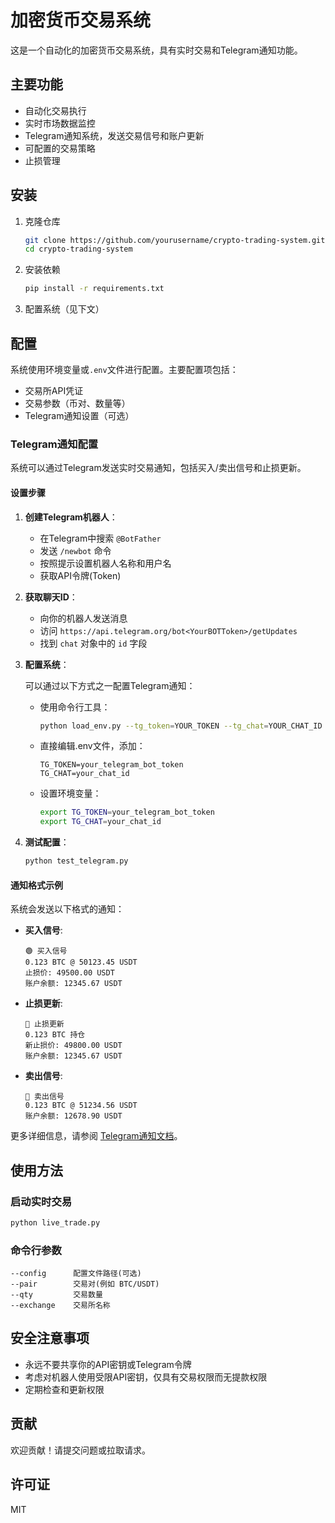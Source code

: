 # 加密货币交易系统

这是一个自动化的加密货币交易系统，具有实时交易和Telegram通知功能。

## 主要功能

- 自动化交易执行
- 实时市场数据监控
- Telegram通知系统，发送交易信号和账户更新
- 可配置的交易策略
- 止损管理

## 安装

1. 克隆仓库
   ```bash
   git clone https://github.com/yourusername/crypto-trading-system.git
   cd crypto-trading-system
   ```

2. 安装依赖
   ```bash
   pip install -r requirements.txt
   ```

3. 配置系统（见下文）

## 配置

系统使用环境变量或`.env`文件进行配置。主要配置项包括：

- 交易所API凭证
- 交易参数（币对、数量等）
- Telegram通知设置（可选）

### Telegram通知配置

系统可以通过Telegram发送实时交易通知，包括买入/卖出信号和止损更新。

#### 设置步骤

1. **创建Telegram机器人**：
   - 在Telegram中搜索 `@BotFather`
   - 发送 `/newbot` 命令
   - 按照提示设置机器人名称和用户名
   - 获取API令牌(Token)

2. **获取聊天ID**：
   - 向你的机器人发送消息
   - 访问 `https://api.telegram.org/bot<YourBOTToken>/getUpdates`
   - 找到 `chat` 对象中的 `id` 字段

3. **配置系统**：

   可以通过以下方式之一配置Telegram通知：

   - 使用命令行工具：
     ```bash
     python load_env.py --tg_token=YOUR_TOKEN --tg_chat=YOUR_CHAT_ID --save
     ```

   - 直接编辑.env文件，添加：
     ```
     TG_TOKEN=your_telegram_bot_token
     TG_CHAT=your_chat_id
     ```

   - 设置环境变量：
     ```bash
     export TG_TOKEN=your_telegram_bot_token
     export TG_CHAT=your_chat_id
     ```

4. **测试配置**：
   ```bash
   python test_telegram.py
   ```

#### 通知格式示例

系统会发送以下格式的通知：

- **买入信号**:
  ```
  🟢 买入信号
  0.123 BTC @ 50123.45 USDT
  止损价: 49500.00 USDT
  账户余额: 12345.67 USDT
  ```

- **止损更新**:
  ```
  🔶 止损更新
  0.123 BTC 持仓
  新止损价: 49800.00 USDT
  账户余额: 12345.67 USDT
  ```

- **卖出信号**:
  ```
  🔴 卖出信号
  0.123 BTC @ 51234.56 USDT
  账户余额: 12678.90 USDT
  ```

更多详细信息，请参阅 [Telegram通知文档](README_TELEGRAM.md)。

## 使用方法

### 启动实时交易

```bash
python live_trade.py
```

### 命令行参数

```
--config      配置文件路径(可选)
--pair        交易对(例如 BTC/USDT)
--qty         交易数量
--exchange    交易所名称
```

## 安全注意事项

- 永远不要共享你的API密钥或Telegram令牌
- 考虑对机器人使用受限API密钥，仅具有交易权限而无提款权限
- 定期检查和更新权限

## 贡献

欢迎贡献！请提交问题或拉取请求。

## 许可证

MIT 